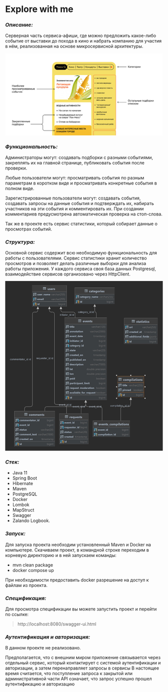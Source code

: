 # Explore with me
### *Описание:*

Серверная часть сервиса-афиши, где можно предложить какое-либо событие от выставки до похода в кино и набрать компанию для участия в нём, реализованная на основе микросервисной архитектуры.

![Web Template](https://github.com/OlegSharomov/explore_with_me/blob/main/images/WebTemplate2.png)

### *Функциональность:*

Администраторы могут: создавать подборки с разными событиями, закреплять их на главной странице, публиковать события после проверки.

Любые пользователи могут: просматривать события по разным параметрам в коротком виде и просматривать конкретные события в полном виде.

Зарегистрированные пользователи могут: создавать события, создавать запросы на данные события и подтверждать их, набирать участников на эти события и комментировать их. При создании комментариев предусмотрена автоматическая проверка на стоп-слова.

Так же в проекте есть сервис статистики, который собирает данные о просмотрах событий.

### *Структура:*

Основной сервис содержит всю необходимую функциональность для работы с пользователями.
Сервис статистики хранит количество просмотров и позволяет делать различные выборки для анализа работы приложения.
У каждого сервиса своя база данных Postgresql, взаимодействие сервисов организовано через HttpClient.

![Database schema](https://github.com/OlegSharomov/explore_with_me/blob/main/images/DB.png)

### *Стек:*

- Java 11
- Spring Boot 
- Hibernate 
- Maven 
- PostgreSQL 
- Docker 
- Lombok 
- MapStruct 
- Swagger 
- Zalando Logbook.

### *Запуск:*
Для запуска проекта необходим установленный Maven и Docker на компьютере.
Скачиваем проект, в командной строке переходим в корневую директорию и в ней запускаем команды:
- mvn clean package
- docker compose up

При необходимости предоставить docker разрешение на доступ к файлам из проекта.

### *Спецификация:*

Для просмотра спецификации вы можете запустить проект и перейти по ссылке: 
>http://localhost:8080/swagger-ui.html

### *Аутентификация и авторизация:*

В данном проекте не реализовано.

Предполагается, что с внешним миром приложение связывается через отдельный сервис, который контактирует с системой аутентификации и авторизации, а затем перенаправляет запросы в сервисы
В настоящее время считается, что поступление запроса к закрытой или административной части API означает, что запрос успешно прошел аутентификацию и авторизацию
